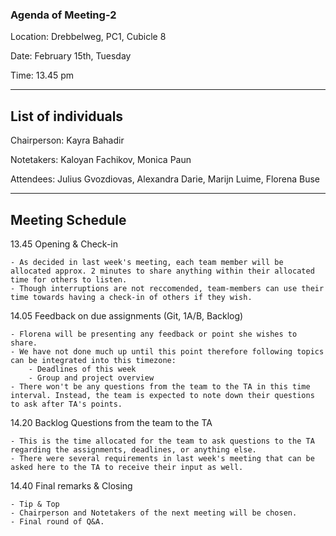 ### Agenda of Meeting-2

Location: Drebbelweg, PC1, Cubicle 8

Date: February 15th, Tuesday

Time: 13.45 pm

---

## List of individuals

Chairperson: Kayra Bahadir

Notetakers: Kaloyan Fachikov, Monica Paun

Attendees: Julius Gvozdiovas, Alexandra Darie, Marijn Luime, Florena Buse

---

## Meeting Schedule

13.45 Opening & Check-in

    - As decided in last week's meeting, each team member will be allocated approx. 2 minutes to share anything within their allocated time for others to listen. 
    - Though interruptions are not reccomended, team-members can use their time towards having a check-in of others if they wish. 

14.05 Feedback on due assignments (Git, 1A/B, Backlog)

    - Florena will be presenting any feedback or point she wishes to share.
    - We have not done much up until this point therefore following topics can be integrated into this timezone:
        - Deadlines of this week
        - Group and project overview  
    - There won't be any questions from the team to the TA in this time interval. Instead, the team is expected to note down their questions to ask after TA's points. 


14.20 Backlog Questions from the team to the TA

    - This is the time allocated for the team to ask questions to the TA regarding the assignments, deadlines, or anything else. 
    - There were several requirements in last week's meeting that can be asked here to the TA to receive their input as well. 

14.40 Final remarks & Closing

    - Tip & Top
    - Chairperson and Notetakers of the next meeting will be chosen. 
    - Final round of Q&A.
